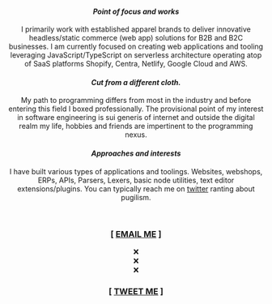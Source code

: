<h4 align="center"><i>Point of focus and works</i></h4>
<p align="center">  
I primarily work with established apparel brands to deliver innovative headless/static commerce (web app) solutions for B2B and B2C businesses. I am currently focused on creating web applications and tooling leveraging JavaScript/TypeScript on serverless architecture operating atop of SaaS platforms Shopify, Centra, Netlify, Google Cloud and AWS. 
</p>

<h4 align="center"><i>Cut from a different cloth.</i></h4>

<p align="center">My path to programming differs from most in the industry and before entering this field I boxed professionally. The provisional point of my interest in software engineering is sui generis of internet and outside the digital realm my life, hobbies and friends are impertinent to the programming nexus.
</p>

<h4 align="center"><i>Approaches and interests</i></h4>
<p align="center">
I have built various types of applications and toolings. Websites, webshops, ERPs, APIs, Parsers, Lexers, basic node utilities, text editor extensions/plugins. You can typically reach me on <a href="https://twitter.com/niksavvidis">twitter</a> ranting about pugilism.
</p>
<br>
<h3 align="center">[ <a href="mailto:n.savvidis@gmx.com">EMAIL ME<a/> ]</h3>
<p align="center">
  ❌<br>
  ❌<br>
  ❌
</p>
<h3 align="center">[ <a href="https://twitter.com/niksavvidis" target="_blank">TWEET ME<a/> ]</h3>
  
